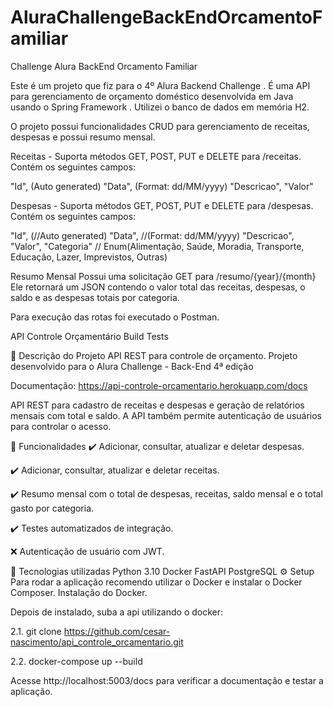# AluraChallengeBackEndOrcamentoFamiliar
Challenge Alura BackEnd Orcamento Familiar

Este é um projeto que fiz para o 4º Alura Backend Challenge . É uma API para gerenciamento de orçamento doméstico desenvolvida em Java usando o Spring Framework . Utilizei o banco de dados em memória H2.

O projeto possui funcionalidades CRUD para gerenciamento de receitas, despesas e possui resumo mensal.

Receitas - 
Suporta métodos GET, POST, PUT e DELETE para /receitas. Contém os seguintes campos:

"Id", (Auto generated)
"Data", (Format: dd/MM/yyyy)
"Descricao",
"Valor"

Despesas - 
Suporta métodos GET, POST, PUT e DELETE para /despesas. Contém os seguintes campos:

"Id", (//Auto generated)
"Data", //(Format: dd/MM/yyyy)
"Descricao", 
"Valor", 
"Categoria" // Enum(Alimentação, Saúde, Moradia, Transporte, Educação, Lazer, Imprevistos, Outras)

Resumo Mensal
Possui uma solicitação GET para /resumo/{year}/{month}
Ele retornará um JSON contendo o valor total das receitas, despesas, o saldo e as despesas totais por categoria.

Para execução das rotas foi executado o Postman.

API Controle Orçamentário
Build Tests

📖 Descrição do Projeto
API REST para controle de orçamento. Projeto desenvolvido para o Alura Challenge - Back-End 4ª edição

Documentação: https://api-controle-orcamentario.herokuapp.com/docs

API REST para cadastro de receitas e despesas e geração de relatórios mensais com total e saldo. A API também permite autenticação de usuários para controlar o acesso.

🔨 Funcionalidades
✔️ Adicionar, consultar, atualizar e deletar despesas.

✔️ Adicionar, consultar, atualizar e deletar receitas.

✔️ Resumo mensal com o total de despesas, receitas, saldo mensal e o total gasto por categoria.

✔️ Testes automatizados de integração.

❌ Autenticação de usuário com JWT.

🧰 Tecnologias utilizadas
Python 3.10
Docker
FastAPI
PostgreSQL
⚙️ Setup
Para rodar a aplicação recomendo utilizar o Docker e instalar o Docker Composer. Instalação do Docker.

Depois de instalado, suba a api utilizando o docker:

2.1. git clone https://github.com/cesar-nascimento/api_controle_orcamentario.git

2.2. docker-compose up --build

Acesse http://localhost:5003/docs para verificar a documentação e testar a aplicação.
